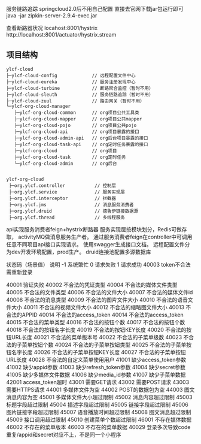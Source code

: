 
服务链路追踪
springcloud2.0后不用自己配置 直接去官网下载jar包运行即可
java -jar zipkin-server-2.9.4-exec.jar

查看断路器状况
locahost:8001/hystrix
http://localhost:8001/actuator/hystrix.stream



## 项目结构
```
ylcf-cloud
├─ylcf-cloud-config             // 远程配置文件中心
├─ylcf-cloud-eureka             // 服务注册发现中心
├─ylcf-cloud-turbine            // 断路聚合监控（暂时不用）
├─ylcf-cloud-sleuth             // 服务链路追踪（暂时不用）
├─ylcf-cloud-zuul               // 路由网关（暂时不用）
└─ylcf-org-cloud-manager        
   ├─ylcf-org-cloud-common      // org项目公共工具类
   ├─ylcf-org-cloud-mapper      // org项目公共mapper
   ├─ylcf-org-cloud-pojo        // org项目公共pojo
   ├─ylcf-org-cloud-api         // org项目暴露的接口
   ├─ylcf-org-cloud-admin-api   // org后台项目暴露的接口
   ├─ylcf-org-cloud-task-api    // org定时任务暴露的接口
   ├─ylcf-org-cloud             // org项目
   ├─ylcf-org-cloud-task        // org定时任务
   └─ylcf-org-cloud-admin       // org后台
    
    
ylcf-org-cloud
 ├─org.ylcf.controller           // 控制层
 ├─org.ylcf.service              // 服务实现层
 ├─org.ylcf.interceptor          // 拦截器
 ├─org.ylcf.jms                  // 消息服务消费者
 ├─org.ylcf.druid                // 德鲁伊链接数据源
 ├─org.ylcf.thread               // 多线程服务
```

api实现服务消费者feign+hystrix断路器
服务实现层按模块划分，Redis可做存取， activityMQ做消息服务生产者。
通过服务消费者feign在controller中可调用任意不同项目api接口实现请求。
使用swagger生成接口文档。
远程配置文件分为dev开发环境配置，prod生产。
druid连接池配置多源数据库



状态码（场景值）	说明
 -1	    系统繁忙
 0      请求失败
 1	    请求成功
 40003  token不合法需重新登录
 
 40001	验证失败
 40002	不合法的凭证类型
 40004	不合法的媒体文件类型
 40005	不合法的文件类型
 40006	不合法的文件大小
 40007	不合法的媒体文件id
 40008	不合法的消息类型
 40009	不合法的图片文件大小
 40010	不合法的语音文件大小
 40011	不合法的视频文件大小
 40012	不合法的缩略图文件大小
 40013	不合法的APPID
 40014	不合法的access_token
 40014	不合法的access_token
 40015	不合法的菜单类型
 40016	不合法的按钮个数
 40017	不合法的按钮个数
 40018	不合法的按钮名字长度
 40019	不合法的按钮KEY长度
 40020	不合法的按钮URL长度 
 40021	不合法的菜单版本号
 40022	不合法的子菜单级数
 40023	不合法的子菜单按钮个数
 40024	不合法的子菜单按钮类型
 40025	不合法的子菜单按钮名字长度
 40026	不合法的子菜单按钮KEY长度
 40027	不合法的子菜单按钮URL长度
 40028	不合法的自定义菜单使用用户
 41001	缺少access_token参数
 41002	缺少appid参数
 41003	缺少refresh_token参数
 41004	缺少secret参数
 41005	缺少多媒体文件数据
 41006	缺少media_id参数
 41007	缺少子菜单数据
 42001	access_token超时
 43001	需要GET请求
 43002	需要POST请求
 43003	需要HTTPS请求
 44001	多媒体文件为空
 44002	POST的数据包为空
 44003	图文消息内容为空
 45001	多媒体文件大小超过限制
 45002	消息内容超过限制
 45003	标题字段超过限制
 45004	描述字段超过限制
 45005	链接字段超过限制
 45006	图片链接字段超过限制
 45007	语音播放时间超过限制
 45008	图文消息超过限制
 45009	接口调用超过限制
 45010	创建菜单个数超过限制
 46001	不存在媒体数据
 46002	不存在的菜单版本
 46003	不存在的菜单数据
40029	登录多次导致code重复/appid和secret对应不上，不是同一个小程序
